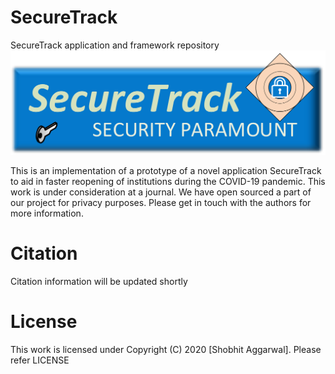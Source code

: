 # SecureTrack
SecureTrack application and framework repository
![Secure](/img/SecureTrackimg.png)

This is an implementation of a prototype of a novel application SecureTrack to aid in faster reopening of institutions during the COVID-19 pandemic. This work is under consideration at a journal. We have open sourced a part of our project for privacy purposes. Please get in touch with the authors for more information.

# Citation
Citation information will be updated shortly

# License
This work is licensed under Copyright (C) 2020 [Shobhit Aggarwal]. Please refer LICENSE
